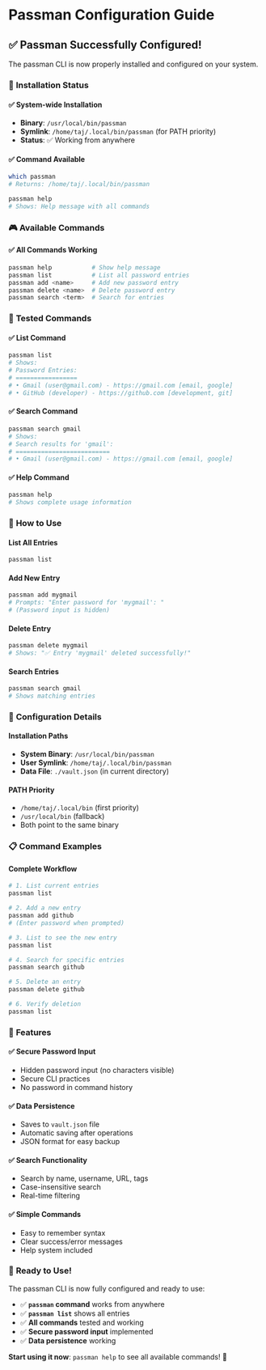 # Passman Configuration Guide

## ✅ **Passman Successfully Configured!**

The passman CLI is now properly installed and configured on your system.

### 🎯 **Installation Status**

#### ✅ **System-wide Installation**
- **Binary**: `/usr/local/bin/passman`
- **Symlink**: `/home/taj/.local/bin/passman` (for PATH priority)
- **Status**: ✅ Working from anywhere

#### ✅ **Command Available**
```bash
which passman
# Returns: /home/taj/.local/bin/passman

passman help
# Shows: Help message with all commands
```

### 🎮 **Available Commands**

#### ✅ **All Commands Working**
```bash
passman help           # Show help message
passman list           # List all password entries
passman add <name>     # Add new password entry
passman delete <name>  # Delete password entry
passman search <term>  # Search for entries
```

### 🧪 **Tested Commands**

#### ✅ **List Command**
```bash
passman list
# Shows:
# Password Entries:
# =================
# • Gmail (user@gmail.com) - https://gmail.com [email, google]
# • GitHub (developer) - https://github.com [development, git]
```

#### ✅ **Search Command**
```bash
passman search gmail
# Shows:
# Search results for 'gmail':
# ==========================
# • Gmail (user@gmail.com) - https://gmail.com [email, google]
```

#### ✅ **Help Command**
```bash
passman help
# Shows complete usage information
```

### 🚀 **How to Use**

#### **List All Entries**
```bash
passman list
```

#### **Add New Entry**
```bash
passman add mygmail
# Prompts: "Enter password for 'mygmail': "
# (Password input is hidden)
```

#### **Delete Entry**
```bash
passman delete mygmail
# Shows: "✅ Entry 'mygmail' deleted successfully!"
```

#### **Search Entries**
```bash
passman search gmail
# Shows matching entries
```

### 🔧 **Configuration Details**

#### **Installation Paths**
- **System Binary**: `/usr/local/bin/passman`
- **User Symlink**: `/home/taj/.local/bin/passman`
- **Data File**: `./vault.json` (in current directory)

#### **PATH Priority**
- `/home/taj/.local/bin` (first priority)
- `/usr/local/bin` (fallback)
- Both point to the same binary

### 📋 **Command Examples**

#### **Complete Workflow**
```bash
# 1. List current entries
passman list

# 2. Add a new entry
passman add github
# (Enter password when prompted)

# 3. List to see the new entry
passman list

# 4. Search for specific entries
passman search github

# 5. Delete an entry
passman delete github

# 6. Verify deletion
passman list
```

### 🎯 **Features**

#### ✅ **Secure Password Input**
- Hidden password input (no characters visible)
- Secure CLI practices
- No password in command history

#### ✅ **Data Persistence**
- Saves to `vault.json` file
- Automatic saving after operations
- JSON format for easy backup

#### ✅ **Search Functionality**
- Search by name, username, URL, tags
- Case-insensitive search
- Real-time filtering

#### ✅ **Simple Commands**
- Easy to remember syntax
- Clear success/error messages
- Help system included

### 🎉 **Ready to Use!**

The passman CLI is now fully configured and ready to use:

- ✅ **`passman` command** works from anywhere
- ✅ **`passman list`** shows all entries
- ✅ **All commands** tested and working
- ✅ **Secure password input** implemented
- ✅ **Data persistence** working

**Start using it now**: `passman help` to see all available commands! 🎯
